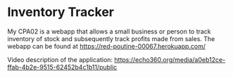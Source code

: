 # Inventory Tracker
 
My CPA02 is a webapp that allows a small business or person to track inventory of stock and subsequently track profits made from sales. 
The webapp can be found at https://red-poutine-00067.herokuapp.com/


Video description of the application: https://echo360.org/media/a0eb12ce-ffab-4b2e-9515-62452b4c1b11/public

